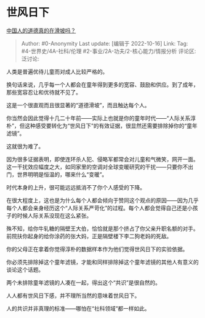 # 世风日下
[中国人的道德真的在滑坡吗？](https://www.zhihu.com/question/20034742/answer/2717463472)

> Author: #0-Anonymity
> Last update: [编辑于 2022-10-16]
> Link:
> Tag: #4-世界史/4A-社科/伦理 #2-事业/2A-功夫/2-核心能力/情报分析
> 评论区:
> 泛讨论:

人类是普遍优待儿童而对成人比较严格的。

换句话来说，几乎每一个人都会在童年得到更多的宽容、鼓励和供应。到了成年，那些宽容忍让和优待就不见了。

这是一个很直观而且很显著的“道德滑坡”，而且触达每个人。

你当然会因此觉得十几二十年前——实际上也就是你的童年时代——“人际关系淳朴”，但这种感受要转化为“世风日下”的有效证据，很显然还需要排除掉你的“童年滤镜”。

这就很为难了。

因为很多证据表明，即使连环杀人犯、侵略军都常会对儿童和气微笑，网开一面。这一干扰效应幅度之大，如同家里的空调对全球变暖研究的干扰——只要你不出门，世界明明是恒温的，哪来什么“变暖”。

时代本身的上升，很可能远远抵消不了你个人感受的下降。

在很大程度上，这也是为什么每个人都会倾向于赞同这个观点的原因——因为几乎每个人都会亲身经历这个“人际关系严苛化”的过程。每个人都会觉得自己还是小孩子的时候人际关系没现在这么紧张。

殊不知，给你牛轧糖的隔壁王大伯，恰恰就是那个挤占了你父亲升职名额的对手。前院扶你起身的给你涂药的张大妈，正是隔壁楼下李二狗老妈的死敌。

你的父母正在拿着你觉得淳朴的数据样本作为他们觉得世风日下的实验依据。

你必须先排除掉这个童年滤镜，才能和同样排除掉这个童年滤镜的其他人有意义的谈论这个话题。

两个未排除童年滤镜的人凑在一起，得出这个“共识”是很自然的。

人人都有世风日下感，并不理所当然的意味着世风日下。

人的共识并非真理的标准——哪怕在“社科领域”都一样如此。
